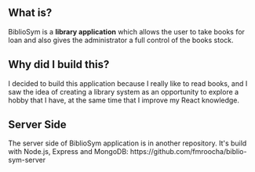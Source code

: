 <h2>What is?</h2>
<p>BiblioSym is a <strong>library application</strong> which allows the user to take books for loan and also gives the administrator a full control of the books stock.</p>

<h2>Why did I build this?</h2>
<p>I decided to build this application because I really like to read books, and I saw the idea of creating a library system as an opportunity to explore a hobby that I have, at the same time that I improve my React knowledge.</p>

<h2>Server Side</h2>
<p>The server side of BiblioSym application is in another repository. It's build with Node.js, Express and MongoDB: https://github.com/fmroocha/biblio-sym-server</p>
